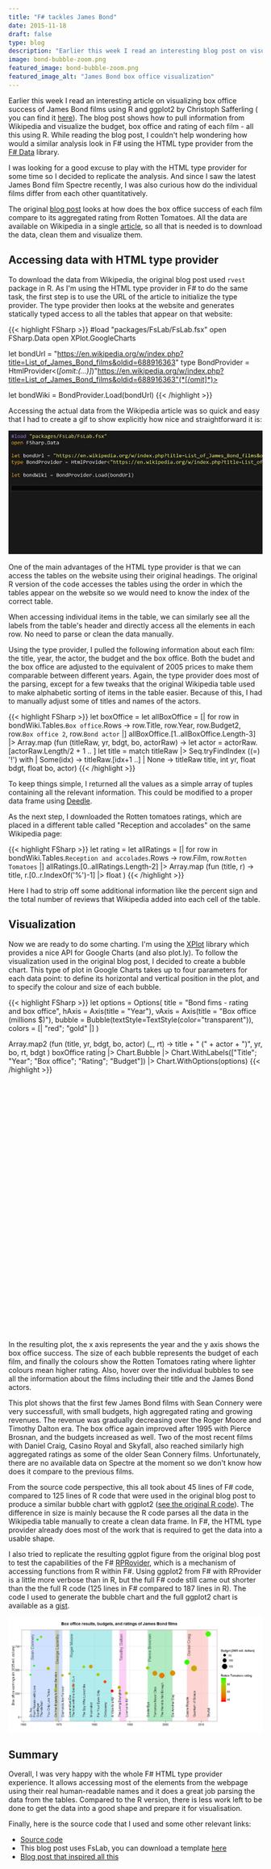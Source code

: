 ```yaml
---
title: "F# tackles James Bond"
date: 2015-11-18
draft: false
type: blog
description: "Earlier this week I read an interesting blog post on visualizing box office success of individual James Bond films using R and ggplot2. In this blog post I'm looking at how to do similar analysis in F#, using the HTML type provider and XPlot."
image: bond-bubble-zoom.png
featured_image: bond-bubble-zoom.png
featured_image_alt: "James Bond box office visualization"
---
```



Earlier this week I read an interesting article on visualizing box office success of 
James Bond films using R and ggplot2 by Christoph Safferling (
you can find it [here](http://opiateforthemass.es/articles/james-bond-film-ratings/)).
The blog post shows how to pull information from Wikipedia and visualize 
the budget, box office and rating of each film - all this using R. 
While reading the blog post, I couldn't help wondering how would a similar 
analysis look in F# using the HTML type provider from the
[F# Data](http://fsharp.github.io/FSharp.Data/index.html) library. 


<!-- more -->

I was looking for a good excuse to play with the HTML type provider for some time so I decided
to replicate the analysis. And since I saw the 
latest James Bond film Spectre recently, I was also curious how do the individual films differ 
from each other quantitatively. 

The original [blog post](http://opiateforthemass.es/articles/james-bond-film-ratings/) 
looks at how does the box office success of each film compare to its aggregated rating from 
Rotten Tomatoes. All the data are available on Wikipedia in a single 
[article](https://en.wikipedia.org/w/index.php?title=List_of_James_Bond_films&oldid=688916363), so 
all that is needed is to download the data, clean them and visualize them.



## Accessing data with HTML type provider

To download the data from Wikipedia, the original blog post used `rvest` package in R. As I'm using
the HTML type provider in F# to do the same task, the first step is to use the URL of the article
to initialize the type provider. The type provider
then looks at the website and generates statically typed access to all the tables that appear on that website:

{{< highlight FSharp >}}
#load "packages/FsLab/FsLab.fsx"
open FSharp.Data
open XPlot.GoogleCharts

let bondUrl = "https://en.wikipedia.org/w/index.php?title=List_of_James_Bond_films&oldid=688916363"
type BondProvider = HtmlProvider<(*[omit:(...)]*)"https://en.wikipedia.org/w/index.php?title=List_of_James_Bond_films&oldid=688916363"(*[/omit]*)>

let bondWiki = BondProvider.Load(bondUrl) 
{{< /highlight >}}

Accessing the actual data from the Wikipedia article was so quick and easy that I had to create a gif to 
show explicitly how nice and straightforward it is:

![Bond type provider](bondProvider.gif)

One of the main advantages of the HTML type provider is that we can access the tables on the website using
their original headings. The original R version of the code accesses the tables using the
order in which the tables appear on the website so we would need to know the index of the correct table. 

When accessing individual items in the table, we can similarly see all the labels from the table's header and 
directly access all the elements in each row. No need to parse or clean the data manually.

Using the type provider, I pulled the following information about each film: the title, year, the actor, the budget and 
the box office. Both the budet and the box office are adjusted to the equivalent of 2005 
prices to make them comparable between different years. 
Again, the type provider does most of the parsing, except for a few tweaks that the original Wikipedia 
table used to make alphabetic sorting of items in the table easier. Because of this, I had to manually 
adjust some of titles and names of the actors.

{{< highlight FSharp >}}
let boxOffice = 
	let allBoxOffice = 
		[| for row in bondWiki.Tables.``Box office``.Rows ->
			row.Title, row.Year, row.Budget2, 
			row.``Box office 2``, row.``Bond actor`` |]
	allBoxOffice.[1..allBoxOffice.Length-3]
	|> Array.map (fun (titleRaw, yr, bdgt, bo, actorRaw) -> 
		let actor = actorRaw.[actorRaw.Length/2 + 1 .. ]
		let title = 
			match titleRaw |> Seq.tryFindIndex ((=) '!') with
			| Some(idx) -> titleRaw.[idx+1 ..]
			| None -> titleRaw
		title, int yr, float bdgt, float bo, actor)
{{< /highlight >}}		

To keep things simple, I returned all the values as a simple array of tuples containing all the relevant 
information. This could be modified to a proper data frame using [Deedle](http://bluemountaincapital.github.io/Deedle/). 

As the next step, I downloaded the Rotten tomatoes ratings, which are placed in a different table called 
"Reception and accolades" on the same Wikipedia page:

{{< highlight FSharp >}}
let rating = 
	let allRatings = 
		[| for row in bondWiki.Tables.``Reception and accolades``.Rows ->
			row.Film, row.``Rotten Tomatoes`` |]
	allRatings.[0..allRatings.Length-2]
	|> Array.map (fun (title, r) -> 
		title, r.[0..r.IndexOf('%')-1] |> float )
{{< /highlight >}}		

Here I had to strip off some additional information like the percent sign and the total number
of reviews that Wikipedia added into each cell of the table.

## Visualization

Now we are ready to do some charting. I'm using the [XPlot](https://tahahachana.github.io/XPlot/) library 
which provides a nice API for Google Charts (and also plot.ly). To follow the visualization used in the original
blog post, I decided to create a bubble chart. This type of plot in Google Charts 
takes up to four parameters for each data point:
to define its horizontal and vertical position in the plot, and to specify the colour and size of each bubble. 

{{< highlight FSharp >}}
let options =
	Options(
		title = "Bond fims - rating and box office",
		hAxis = Axis(title = "Year"),
		vAxis = Axis(title = "Box office (millions $)"),
		bubble = Bubble(textStyle=TextStyle(color="transparent")),
		colors = [| "red"; "gold" |] )

Array.map2 (fun (title, yr, bdgt, bo, actor) (_, rt) -> 
				title + " (" + actor + ")", yr, bo, rt, bdgt ) boxOffice rating
|> Chart.Bubble
|> Chart.WithLabels(["Title"; "Year"; "Box office"; "Rating"; "Budget"])
|> Chart.WithOptions(options)
{{< /highlight >}}

<script type="text/javascript" src="https://www.google.com/jsapi"></script>
<script type="text/javascript">
    google.load("visualization", "1", {packages:["corechart"]})
    google.setOnLoadCallback(drawChart);
function drawChart() {
    var data = new google.visualization.DataTable({"cols": [{"type": "string" ,"id": "Title" ,"label": "Title" }, {"type": "number" ,"id": "Year" ,"label": "Year" }, {"type": "number" ,"id": "Box office" ,"label": "Box office" }, {"type": "number" ,"id": "Rating" ,"label": "Rating" }, {"type": "number" ,"id": "Budget" ,"label": "Budget" }], "rows" : [{"c" : [{"v": "Dr. No (Sean Connery)"}, {"v": 1962}, {"v": 448.8}, {"v": 96}, {"v": 7}]}, {"c" : [{"v": "From Russia with Love (Sean Connery)"}, {"v": 1963}, {"v": 543.8}, {"v": 96}, {"v": 12.6}]}, {"c" : [{"v": "Goldfinger (Sean Connery)"}, {"v": 1964}, {"v": 820.4}, {"v": 96}, {"v": 18.6}]}, {"c" : [{"v": "Thunderball (Sean Connery)"}, {"v": 1965}, {"v": 848.1}, {"v": 86}, {"v": 41.9}]}, {"c" : [{"v": "You Only Live Twice (Sean Connery)"}, {"v": 1967}, {"v": 514.2}, {"v": 72}, {"v": 59.9}]}, {"c" : [{"v": "On Her Majesty's Secret Service (George Lazenby)"}, {"v": 1969}, {"v": 291.5}, {"v": 82}, {"v": 37.3}]}, {"c" : [{"v": "Diamonds Are Forever (Sean Connery)"}, {"v": 1971}, {"v": 442.5}, {"v": 67}, {"v": 34.7}]}, {"c" : [{"v": "Live and Let Die (Roger Moore)"}, {"v": 1973}, {"v": 460.3}, {"v": 66}, {"v": 30.8}]}, {"c" : [{"v": "The Man with the Golden Gun (Roger Moore)"}, {"v": 1974}, {"v": 334}, {"v": 46}, {"v": 27.7}]}, {"c" : [{"v": "The Spy Who Loved Me (Roger Moore)"}, {"v": 1977}, {"v": 533}, {"v": 79}, {"v": 45.1}]}, {"c" : [{"v": "Moonraker (Roger Moore)"}, {"v": 1979}, {"v": 535}, {"v": 60}, {"v": 91.5}]}, {"c" : [{"v": "For Your Eyes Only (Roger Moore)"}, {"v": 1981}, {"v": 449.4}, {"v": 74}, {"v": 60.2}]}, {"c" : [{"v": "Octopussy (Roger Moore)"}, {"v": 1983}, {"v": 373.8}, {"v": 42}, {"v": 53.9}]}, {"c" : [{"v": "A View to a Kill (Roger Moore)"}, {"v": 1985}, {"v": 275.2}, {"v": 35}, {"v": 54.5}]}, {"c" : [{"v": "The Living Daylights (Timothy Dalton)"}, {"v": 1987}, {"v": 313.5}, {"v": 69}, {"v": 68.8}]}, {"c" : [{"v": "Licence to Kill (Timothy Dalton)"}, {"v": 1989}, {"v": 250.9}, {"v": 76}, {"v": 56.7}]}, {"c" : [{"v": "GoldenEye (Pierce Brosnan)"}, {"v": 1995}, {"v": 518.5}, {"v": 77}, {"v": 76.9}]}, {"c" : [{"v": "Tomorrow Never Dies (Pierce Brosnan)"}, {"v": 1997}, {"v": 463.2}, {"v": 57}, {"v": 133.9}]}, {"c" : [{"v": "The World Is Not Enough (Pierce Brosnan)"}, {"v": 1999}, {"v": 439.5}, {"v": 51}, {"v": 158.3}]}, {"c" : [{"v": "Die Another Day (Pierce Brosnan)"}, {"v": 2002}, {"v": 465.4}, {"v": 58}, {"v": 154.2}]}, {"c" : [{"v": "Casino Royale (Daniel Craig)"}, {"v": 2006}, {"v": 581.5}, {"v": 95}, {"v": 145.3}]}, {"c" : [{"v": "Quantum of Solace (Daniel Craig)"}, {"v": 2008}, {"v": 514.2}, {"v": 65}, {"v": 181.4}]}, {"c" : [{"v": "Skyfall (Daniel Craig)"}, {"v": 2012}, {"v": 879.8}, {"v": 93}, {"v": 158.1}]}]});
    var options = {"colors":["red","gold"],"hAxis":{"title":"Year"},"legend":{"position":"none"},"title":"Bond fims - rating and box office","vAxis":{"title":"Box office (millions $)"},"bubble":{"textStyle":{"color":"transparent"}}} 
    var chart = new google.visualization.BubbleChart(document.getElementById('7079c2e6-91fe-4ff3-96c1-f778b22874df'));
    chart.draw(data, options);
}
</script>

<div id="7079c2e6-91fe-4ff3-96c1-f778b22874df" style="width: 100%; height: 500px;"></div>

In the resulting plot, the x axis represents the year and the y axis shows the box office success. 
The size of each bubble represents the budget of each film, and finally the colours show the Rotten Tomatoes
rating where lighter colours mean higher rating. Also, hover over the individual bubbles to see all the 
information about the films including their title and the James Bond actors. 

This plot shows that the first few James Bond films with Sean Connery were very successfull, 
with small budgets, high aggregated rating and growing revenues. The revenue was gradually decreasing
over the Roger Moore and Timothy Dalton era. The box office again improved after 1995 with Pierce
Brosnan, and the budgets increased as well. Two of the most recent films with Daniel Craig, Casino
Royal and Skyfall, also reached similarly high aggregated ratings as some of the older Sean Connery films. 
Unfortunately, there are no available data on Spectre at the moment so we don't know how does it
compare to the previous films. 

From the source code perspective, this all took about 45 lines of F# code, 
compared to 125 lines of R code that were used in the original blog 
post to produce a similar bubble chart with ggplot2 
([see the original R code](https://github.com/safferli/james_bond_films/blob/master/007.R)). 
The difference in 
size is mainly because the R code parses all the data in the Wikipedia table manually to create a 
clean data frame. In F#, the HTML type provider already does most of the work that is required to get
the data into a usable shape. 

I also tried to replicate the resulting ggplot figure from the original blog post to test the capabilities 
of the F# [RPRovider](http://bluemountaincapital.github.io/FSharpRProvider/), which is a mechanism of 
accessing functions from R within F#. Using ggplot2 from F# with RProvider is a little more verbose than in 
R, but the full F# code still came out shorter than the the full R code (125 lines in F# compared to 187 lines in R). 
The code I used to generate the bubble chart and the full ggplot2 chart is available as a 
[gist](https://gist.github.com/evelinag/0ce68655f2aae1ecabcb).

![James Bond with ggplot](bond-ggplot.png)

## Summary 

Overall, I was very happy with the whole F# HTML type provider experience. It allows accessing most of the
elements from the webpage using their real human-readable names and it does a great job parsing the data from 
the tables. Compared to the R version, there is less work left to be done to get the data into a good
shape and prepare it for visualisation. 

Finally, here is the source code that I used and some other relevant links:

* [Source code](https://gist.github.com/evelinag/0ce68655f2aae1ecabcb)
* This blog post uses FsLab, you can download a template [here](http://fslab.org/download/)
* [Blog post that inspired all this](http://opiateforthemass.es/articles/james-bond-film-ratings/)




